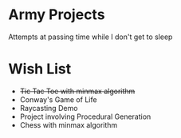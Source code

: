 # Army Projects
Attempts at passing time while I don't get to sleep

# Wish List
- ~~Tic Tac Toe with minmax algorithm~~
- Conway's Game of Life
- Raycasting Demo
- Project involving Procedural Generation
- Chess with minmax algorithm
